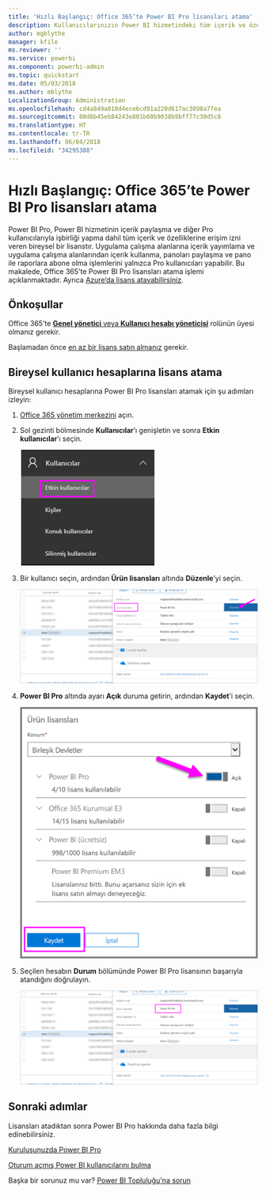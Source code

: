 ```yaml
---
title: 'Hızlı Başlangıç: Office 365’te Power BI Pro lisansları atama'
description: Kullanıcılarınızın Power BI hizmetindeki tüm içerik ve özelliklere erişebilmesi için Power BI Pro lisansları atama hakkında bilgi edinin.
author: mgblythe
manager: kfile
ms.reviewer: ''
ms.service: powerbi
ms.component: powerbi-admin
ms.topic: quickstart
ms.date: 05/03/2018
ms.author: mblythe
LocalizationGroup: Administration
ms.openlocfilehash: cd4a849a010d4ece6cd91a220d617ac3098a77ea
ms.sourcegitcommit: 80d6b45eb84243e801b60b9038b9bff77c30d5c8
ms.translationtype: HT
ms.contentlocale: tr-TR
ms.lasthandoff: 06/04/2018
ms.locfileid: "34295388"
---
```

# <a name="quickstart-assign-power-bi-pro-licenses-in-office-365"></a>Hızlı Başlangıç: Office 365’te Power BI Pro lisansları atama

Power BI Pro, Power BI hizmetinin içerik paylaşma ve diğer Pro kullanıcılarıyla işbirliği yapma dahil tüm içerik ve özelliklerine erişim izni veren bireysel bir lisanstır. Uygulama çalışma alanlarına içerik yayımlama ve uygulama çalışma alanlarından içerik kullanma, panoları paylaşma ve pano ile raporlara abone olma işlemlerini yalnızca Pro kullanıcıları yapabilir. Bu makalede, Office 365'te Power BI Pro lisansları atama işlemi açıklanmaktadır. Ayrıca [Azure’da lisans atayabilirsiniz](service-admin-assigning-power-bi-pro-licenses-azure.md).


## <a name="prerequisites"></a>Önkoşullar

Office 365’te [**Genel yönetici** veya **Kullanıcı hesabı yöneticisi**](https://support.office.com/article/about-office-365-admin-roles-da585eea-f576-4f55-a1e0-87090b6aaa9d?ui=en-US&rs=en-US&ad=US) rolünün üyesi olmanız gerekir.

Başlamadan önce [en az bir lisans satın almanız](service-admin-purchasing-power-bi-pro.md) gerekir.



## <a name="assign-licenses-to-individual-user-accounts"></a>Bireysel kullanıcı hesaplarına lisans atama

Bireysel kullanıcı hesaplarına Power BI Pro lisansları atamak için şu adımları izleyin:

1. [Office 365 yönetim merkezini](https://portal.office.com/adminportal/home#/homepage) açın.

2. Sol gezinti bölmesinde **Kullanıcılar**’ı genişletin ve sonra **Etkin kullanıcılar**’ı seçin.

    ![Etkin kullanıcılar](media/service-admin-assigning-power-bi-pro-licenses/service-assigning-power-bi-pro-licenses-05.png)

3. Bir kullanıcı seçin, ardından **Ürün lisansları** altında **Düzenle**’yi seçin.

    ![Ürün lisanslarını düzenleme](media/service-admin-assigning-power-bi-pro-licenses/service-assigning-power-bi-pro-licenses-06.png)

4. **Power BI Pro** altında ayarı **Açık** duruma getirin, ardından **Kaydet**’i seçin.

    ![Ürün lisansları açık](media/service-admin-assigning-power-bi-pro-licenses/service-assigning-power-bi-pro-licenses-07.png)

5. Seçilen hesabın **Durum** bölümünde Power BI Pro lisansının başarıyla atandığını doğrulayın.

    ![Lisans durumunu doğrulama](media/service-admin-assigning-power-bi-pro-licenses/service-assigning-power-bi-pro-licenses-08.png)



## <a name="next-steps"></a>Sonraki adımlar

Lisansları atadıktan sonra Power BI Pro hakkında daha fazla bilgi edinebilirsiniz.

[Kuruluşunuzda Power BI Pro](service-admin-power-bi-pro-in-your-organization.md)

[Oturum açmış Power BI kullanıcılarını bulma](service-admin-access-usage.md)

Başka bir sorunuz mu var? [Power BI Topluluğu'na sorun](https://community.powerbi.com/)